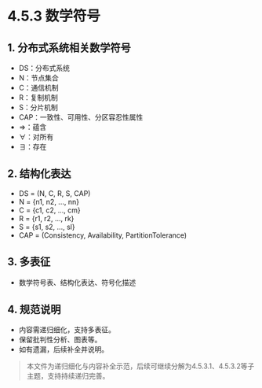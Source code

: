 # 4.5.3 数学符号

## 1. 分布式系统相关数学符号

- DS：分布式系统
- N：节点集合
- C：通信机制
- R：复制机制
- S：分片机制
- CAP：一致性、可用性、分区容忍性属性
- ⇒：蕴含
- ∀：对所有
- ∃：存在

## 2. 结构化表达

- DS = (N, C, R, S, CAP)
- N = {n1, n2, ..., nn}
- C = {c1, c2, ..., cm}
- R = {r1, r2, ..., rk}
- S = {s1, s2, ..., sl}
- CAP = (Consistency, Availability, PartitionTolerance)

## 3. 多表征

- 数学符号表、结构化表达、符号化描述

## 4. 规范说明

- 内容需递归细化，支持多表征。
- 保留批判性分析、图表等。
- 如有遗漏，后续补全并说明。

> 本文件为递归细化与内容补全示范，后续可继续分解为4.5.3.1、4.5.3.2等子主题，支持持续递归完善。
